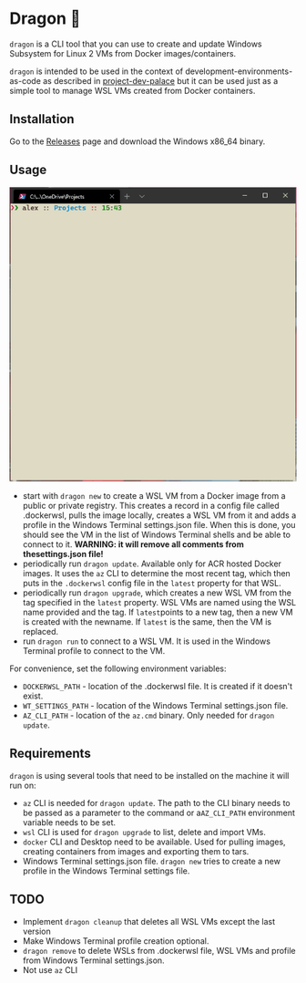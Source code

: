 # Dragon 🐉

`dragon` is a CLI tool that you can use to create and update Windows Subsystem for Linux 2 VMs from Docker images/containers.

`dragon` is intended to be used in the context of development-environments-as-code as described in [project-dev-palace](https://github.com/alexchiri/project-dev-palace) but it can be used just as a simple tool to manage WSL VMs created from Docker containers.

## Installation

Go to the [Releases](https://github.com/alexchiri/dragon/releases) page and download the Windows x86_64 binary.

## Usage

![](assets/dragon_new.gif)

* start with `dragon new` to create a WSL VM from a Docker image from a public or private registry. This creates a record in a config file called .dockerwsl, pulls the image locally, creates a WSL VM from it and adds a profile in the Windows Terminal settings.json file. When this is done, you should see the VM in the list of Windows Terminal shells and be able to connect to it. **WARNING: it will remove all comments from thesettings.json file!**
* periodically run `dragon update`. Available only for ACR hosted Docker images. It uses the `az` CLI to determine the most recent tag, which then puts in the `.dockerwsl` config file in the `latest` property for that WSL.
* periodically run `dragon upgrade`, which creates a new WSL VM from the tag specified in the `latest` property. WSL VMs are named using the WSL name provided and the tag. If `latest`points to a new tag, then a new VM is created with the newname. If `latest` is the same, then the VM is replaced.
* run `dragon run` to connect to a WSL VM. It is used in the Windows Terminal profile to connect to the VM.

For convenience, set the following environment variables:
* `DOCKERWSL_PATH` - location of the .dockerwsl file. It is created if it doesn't exist.
* `WT_SETTINGS_PATH` - location of the Windows Terminal settings.json file.
* `AZ_CLI_PATH` - location of the `az.cmd` binary. Only needed for `dragon update`.

## Requirements

`dragon` is using several tools that need to be installed on the machine it will run on:
    
* `az` CLI is needed for `dragon update`. The path to the CLI binary needs to be passed as a parameter to the command or a`AZ_CLI_PATH` environment variable needs to be set.
* `wsl` CLI is used for `dragon upgrade` to list, delete and import VMs.
* `docker` CLI and Desktop need to be available. Used for pulling images, creating containers from images and exporting them to tars.
* Windows Terminal settings.json file. `dragon new` tries to create a new profile in the Windows Terminal settings file.

## TODO

* Implement `dragon cleanup` that deletes all WSL VMs except the last version
* Make Windows Terminal profile creation optional.
* `dragon remove` to delete WSLs from .dockerwsl file, WSL VMs and profile from Windows Terminal settings.json.
* Not use `az` CLI